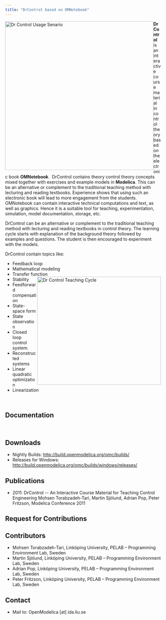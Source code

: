 ```yaml
---
title: "DrControl based on OMNotebook"
---
```

<p><a title="Dr Control Usage Senario" href="images/M_images/ModelicaTools/Dr%20Control%20Usage.jpg" target="_blank"><img style="float: left; border: 0;" src="images/M_images/ModelicaTools/Dr%20Control%20Usage.jpg" alt="Dr Control Usage Senario" width="480" border="0" /></a><strong>DrControl</strong> is an interactive course material&nbsp; in control theory based on the electronic book <strong>OMNotebook</strong>.&nbsp; DrControl contains theory control theory concepts mixed together with exercises and example models in <strong>Modelica</strong>. This can be an alternative or complement to the traditional teaching method with lecturing and reading textbooks. Experience shows that using such an electronic book will lead to more engagement from the students. OMNotebook can contain interactive technical computations and text, as well as graphics. Hence it is a suitable tool for teaching, experimentation, simulation, model documentation, storage, etc.</p>
<p>DrControl can be an alternative or complement to the traditional teaching method with lecturing and reading textbooks in control theory. The learning cycle starts with explanation of the background theory followed by examples and questions. The student is then encouraged to experiment with the models.</p>
<p>DrControl contain topics like:</p>
<ul>
<li>Feedback loop</li>
<li>Mathematical modeling</li>
<li>Transfer function<a href="images/M_images/ModelicaTools/DrControlTeachingCycle.jpg" target="_blank"><img style="float: right; border: 0;" title="omnotebook" src="images/M_images/ModelicaTools/DrControlTeachingCycle.jpg" alt="Dr Control Teaching Cycle" width="400" height="349" align="right" border="0" /></a></li>
<li>Stability</li>
<li>Feedforward compensation</li>
<li>State-space form</li>
<li>State observation</li>
<li>Closed loop control system.</li>
<li>Reconstructed systems</li>
<li>Linear quadratic optimization</li>
<li>Linearization</li>
</ul>
<p>&nbsp;</p>
<h2>Documentation</h2>
<p>&nbsp;</p>
<h2>Downloads</h2>
<ul>
<li>Nightly Builds: <a href="http://build.openmodelica.org/omc/builds/" target="_blank">http://build.openmodelica.org/omc/builds/</a></li>
<li>Releases for Windows: <a title="Lastest Releases" href="http://build.openmodelica.org/omc/builds/windows/releases/" target="_blank">http://build.openmodelica.org/omc/builds/windows/releases/</a></li>
</ul>
<h2>Publications</h2>
<ul>
<li>2011: DrControl -- An Interactive Course Material for Teaching Control Engineering Mohsen Torabzadeh-Tari, Martin Sjölund, Adrian Pop, Peter Fritzson, Modelica Conference 2011</li>
</ul>
<h2>Request for Contributions</h2>
<h2>Contributors</h2>
<ul>
<li>Mohsen Torabzadeh-Tari, Linköping University, PELAB – Programming Environment Lab, Sweden</li>
<li>Martin Sjölund, Linköping University, PELAB – Programming Environment Lab, Sweden</li>
<li>Adrian Pop, Linköping University, PELAB – Programming Environment Lab, Sweden</li>
<li>Peter Fritzson, Linköping University, PELAB – Programming Environment Lab, Sweden</li>
</ul>
<h2>Contact</h2>
<ul>
<li>Mail to: OpenModelica [at] ida.liu.se</li>
</ul>